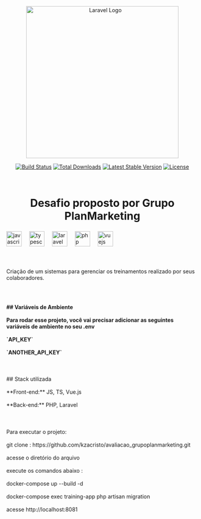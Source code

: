 <p align="center"><a href="https://laravel.com" target="_blank"><img src="https://raw.githubusercontent.com/laravel/art/master/logo-lockup/5%20SVG/2%20CMYK/1%20Full%20Color/laravel-logolockup-cmyk-red.svg" width="400" alt="Laravel Logo"></a></p>

<p align="center">
<a href="https://github.com/laravel/framework/actions"><img src="https://github.com/laravel/framework/workflows/tests/badge.svg" alt="Build Status"></a>
<a href="https://packagist.org/packages/laravel/framework"><img src="https://img.shields.io/packagist/dt/laravel/framework" alt="Total Downloads"></a>
<a href="https://packagist.org/packages/laravel/framework"><img src="https://img.shields.io/packagist/v/laravel/framework" alt="Latest Stable Version"></a>
<a href="https://packagist.org/packages/laravel/framework"><img src="https://img.shields.io/packagist/l/laravel/framework" alt="License"></a>
</p>

<br clear="both">

<h1 align="center">Desafio proposto por Grupo PlanMarketing</h1>

###

<div align="left">
  <img src="https://cdn.jsdelivr.net/gh/devicons/devicon/icons/javascript/javascript-original.svg" height="40" alt="javascript logo"  />
  <img width="12" />
  <img src="https://cdn.jsdelivr.net/gh/devicons/devicon/icons/typescript/typescript-original.svg" height="40" alt="typescript logo"  />
  <img width="12" />
  <img src="https://cdn.jsdelivr.net/gh/devicons/devicon/icons/laravel/laravel-plain.svg" height="40" alt="laravel logo"  />
  <img width="12" />
  <img src="https://cdn.jsdelivr.net/gh/devicons/devicon/icons/php/php-original.svg" height="40" alt="php logo"  />
  <img width="12" />
  <img src="https://cdn.jsdelivr.net/gh/devicons/devicon/icons/vuejs/vuejs-original.svg" height="40" alt="vuejs logo"  />
</div>

###

<br clear="both">

<p align="left">Criação de um sistemas para gerenciar os treinamentos realizado por seus colaboradores.</p>

###

<br clear="both">

<h4 align="left">## Variáveis de Ambiente<br><br>Para rodar esse projeto, você vai precisar adicionar as seguintes variáveis de ambiente no seu .env<br><br>`API_KEY`<br><br>`ANOTHER_API_KEY`</h4>

###

<br clear="both">

<p align="left">## Stack utilizada<br><br>**Front-end:** JS, TS, Vue.js<br><br>**Back-end:** PHP, Laravel</p>

###

<br clear="both">

<p align="left">Para executar o projeto:<br><br>git clone : https://github.com/kzacristo/avaliacao_grupoplanmarketing.git<br><br>acesse o diretório do arquivo<br><br>execute os comandos abaixo : <br><br>docker-compose up --build -d<br><br>docker-compose exec training-app php artisan migration <br><br>acesse http://localhost:8081</p>

###
